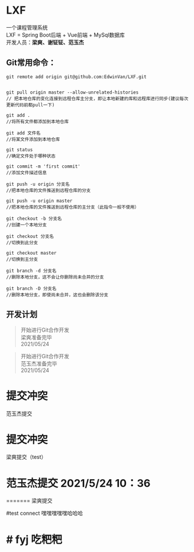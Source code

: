 # LXF
一个课程管理系统  
LXF = Spring Boot后端 + Vue前端 + MySql数据库  
开发人员：**梁爽、谢钲钲、范玉杰**


## Git常用命令：

```
git remote add origin git@github.com:EdwinVan/LXF.git


git pull origin master --allow-unrelated-histories 
// 把本地仓库的变化连接到远程仓库主分支，即让本地新建的库和远程库进行同步(建议每次更新代码前都pull一下)

git add . 
//将所有文件都添加到本地仓库

git add 文件名 
//将某文件添加到本地仓库

git status  
//确定文件处于哪种状态

git commit -m 'first commit' 
//添加文件描述信息

git push -u origin 分支名 
//把本地仓库的文件推送到远程仓库的分支

git push -u origin master 
//把本地仓库的文件推送到远程仓库的主分支（此指令一般不使用）

git checkout -b 分支名
//创建一个本地分支

git checkout 分支名 
//切换到此分支

git checkout master 
//切换到主分支

git branch -d 分支名 
//删除本地分支，这不会让你删除尚未合并的分支

git branch -D 分支名 
//删除本地分支，即使尚未合并，这也会删除该分支
```



## 开发计划

>开始进行Git合作开发  
梁爽准备完毕  
2021/05/24


>开始进行Git合作开发  
范玉杰准备完毕  
2021/05/24  


# 提交冲突
范玉杰提交

# 提交冲突

梁爽提交（test）

# 范玉杰提交 2021/5/24 10：36
=======
梁爽提交

#test connect
嘿嘿嘿嘿嘿哈哈哈


# # fyj 吃粑粑

